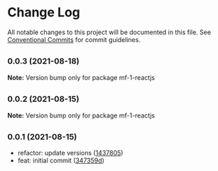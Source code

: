 # Change Log

All notable changes to this project will be documented in this file.
See [Conventional Commits](https://conventionalcommits.org) for commit guidelines.

## <small>0.0.3 (2021-08-18)</small>

**Note:** Version bump only for package mf-1-reactjs





## <small>0.0.2 (2021-08-15)</small>

**Note:** Version bump only for package mf-1-reactjs





## <small>0.0.1 (2021-08-15)</small>

* refactor: update versions ([1437805](https://github.com/gmahechas/erp/commit/1437805))
* feat: initial commit ([347359d](https://github.com/gmahechas/erp/commit/347359d))
